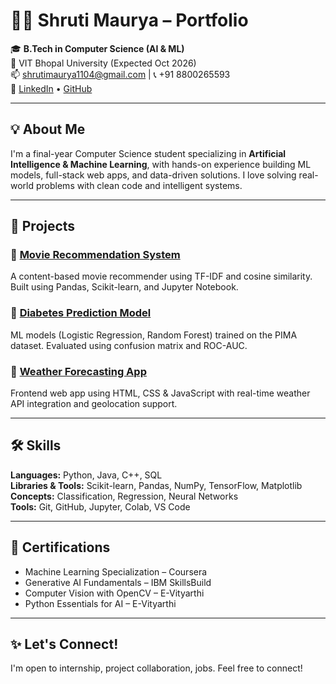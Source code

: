 # 👩‍💻 Shruti Maurya – Portfolio

🎓 **B.Tech in Computer Science (AI & ML)**  
📍 VIT Bhopal University (Expected Oct 2026)  
📫 shrutimaurya1104@gmail.com | 📞 +91 8800265593  
🔗 [LinkedIn](https://linkedin.com/in/shrutimaurya1104) • [GitHub](https://github.com/shrutimaurya11)

---

## 💡 About Me

I'm a final-year Computer Science student specializing in **Artificial Intelligence & Machine Learning**, with hands-on experience building ML models, full-stack web apps, and data-driven solutions. I love solving real-world problems with clean code and intelligent systems.

---

## 🚀 Projects

### 🔹 [Movie Recommendation System](https://github.com/shrutimaurya11/Movie-Recommendation-System)
A content-based movie recommender using TF-IDF and cosine similarity. Built using Pandas, Scikit-learn, and Jupyter Notebook.

### 🔹 [Diabetes Prediction Model](https://github.com/shrutimaurya11/Diabeties-Prediction)
ML models (Logistic Regression, Random Forest) trained on the PIMA dataset. Evaluated using confusion matrix and ROC-AUC.

### 🔹 [Weather Forecasting App](https://github.com/shrutimaurya11/Weather-Forecasting-App)
Frontend web app using HTML, CSS & JavaScript with real-time weather API integration and geolocation support.

---

## 🛠️ Skills

**Languages:** Python, Java, C++, SQL  
**Libraries & Tools:** Scikit-learn, Pandas, NumPy, TensorFlow, Matplotlib  
**Concepts:** Classification, Regression, Neural Networks  
**Tools:** Git, GitHub, Jupyter, Colab, VS Code  

---

## 📜 Certifications

- Machine Learning Specialization – Coursera  
- Generative AI Fundamentals – IBM SkillsBuild  
- Computer Vision with OpenCV – E-Vityarthi  
- Python Essentials for AI – E-Vityarthi  

---

## ✨ Let's Connect!

I'm open to internship, project collaboration, jobs. Feel free to connect!


